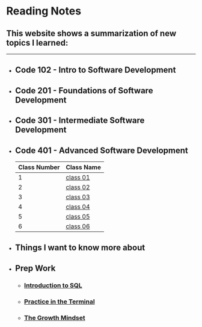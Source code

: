 # Reading Notes

## This website shows a summarization of new topics I learned:

---

- ## Code 102 - Intro to Software Development
- ## Code 201 - Foundations of Software Development
- ## Code 301 - Intermediate Software Development
- ## Code 401 - Advanced Software Development
  | Class Number | Class Name                      |
  | ------------ | ------------------------------- |
  | 1            | [class 01](/classes/class01.md) |
  | 2            | [class 02](/classes/class02.md) |
  | 3            | [class 03](/classes/class03.md) |
  | 4            | [class 04](/classes/class04.md) |
  | 5            | [class 05](/classes/class05.md) |
  | 6            | [class 06](/classes/class06.md) |

* ## Things I want to know more about

- ## Prep Work
  - ### [Introduction to SQL](/SQL.md)
  - ### [Practice in the Terminal](/PracticeInTheTerminal.md)
  - ### [The Growth Mindset](/The%20Growth%20Mindset.md)
